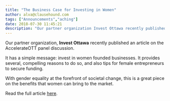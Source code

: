 ```yaml
---
title: "The Business Case for Investing in Women"
author: alva@clausehound.com
tags: ["Announcements","aching"]
date: 2018-07-30 11:45:21
description: "Our partner organization Invest Ottawa recently published an article on the AccelerateOTT panel discussion wtih a simple message: invest in women founded businesses."
---
```




Our partner organization, **Invest Ottawa** recently published an article on the AccelerateOTT panel discussion.

It has a simple message: invest in women founded businesses. It provides several, compelling reasons to do so, and also tips for female entrepreneurs to secure funding.

With gender equality at the forefront of societal change, this is a great piece on the benefits that women can bring to the market.

Read the full article [here](https://www.investottawa.ca/blog/accelerateott-the-business-case-for-investing-in-women/).
